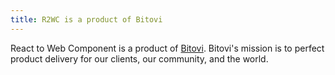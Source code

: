 ```yaml
---
title: R2WC is a product of Bitovi
---
```


React to Web Component is a product of [Bitovi](https://bitovi.com/).  Bitovi's mission is to perfect product delivery for our clients, our community, and the world.